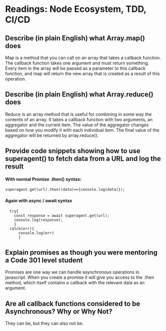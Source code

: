# Readings: Node Ecosystem, TDD, CI/CD

## Describe (in plain English) what Array.map() does

Map is a method that you can call on an array that takes a callback function. The callback function takes one argument and must return something. Every item in the array will be passed as a parameter to this callback function, and map will return the new array that is created as a result of this operation.

## Describe (in plain English) what Array.reduce() does

Reduce is an array method that is useful for combining in some way the contents of an array. It takes a callback function with two arguments, an aggregator and the current item. The value of the aggregator changes based on how you modify it with each individual item. The final value of the aggregator will be returned by array.reduce().

## Provide code snippets showing how to use superagent() to fetch data from a URL and log the result
#### With normal Promise .then() syntax:

``superagent.get(url).then((data)=>{console.log(data)});``


#### Again with async / await syntax

```
  try{
    const response = await superagent.get(url);
    console.log(response);
    }
  catch(err){
      console.log(err)
      }
```

## Explain promises as though you were mentoring a Code 301 level student

Promises are one way we can handle asynchronous operations in javascript. When you create a promise it will give you access to the .then method, which itself contains a callback with the relevant data as an argument. 

## Are all callback functions considered to be Asynchronous? Why or Why Not?

They can be, but they can also not be.
